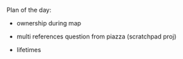 Plan of the day:
- ownership during map
- multi references question from piazza (scratchpad proj)

- lifetimes
